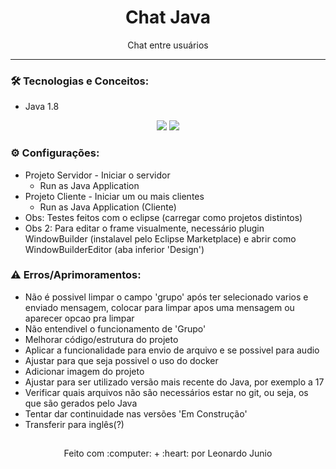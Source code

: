 <h1 align="center">Chat Java</h1>

<p align="center">Chat entre usuários</p>

<hr> 

### :hammer_and_wrench: Tecnologias e Conceitos:

* Java 1.8

<div align="center" style="display: inline_block">
	<img src="https://img.shields.io/static/v1?label=Java&message=v1.8&color=B07219&style=flat"/>
	<img src="https://img.shields.io/static/v1?label=license&message=MIT&color=green&style=flat"/>
</div>

### :gear: Configurações:

* Projeto Servidor - Iniciar o servidor 
	* Run as Java Application
* Projeto Cliente - Iniciar um ou mais clientes 
	* Run as Java Application (Cliente)
* Obs: Testes feitos com o eclipse (carregar como projetos distintos)
* Obs 2: Para editar o frame visualmente, necessário plugin WindowBuilder (instalavel pelo Eclipse Marketplace) e abrir como WindowBuilderEditor (aba inferior 'Design')

### :warning: Erros/Aprimoramentos:

* Não é possivel limpar o campo 'grupo' após ter selecionado varios e enviado mensagem, colocar para limpar apos uma mensagem ou aparecer opcao pra limpar
* Não entendivel o funcionamento de 'Grupo'
* Melhorar código/estrutura do projeto
* Aplicar a funcionalidade para envio de arquivo e se possivel para audio
* Ajustar para que seja possivel o uso do docker
* Adicionar imagem do projeto
* Ajustar para ser utilizado versão mais recente do Java, por exemplo a 17
* Verificar quais arquivos não são necessários estar no git, ou seja, os que são gerados pelo Java
* Tentar dar continuidade nas versões 'Em Construção'
* Transferir para inglês(?)

##

<div align="center">
	<p>Feito com :computer: + :heart: por Leonardo Junio</p>
</div>
